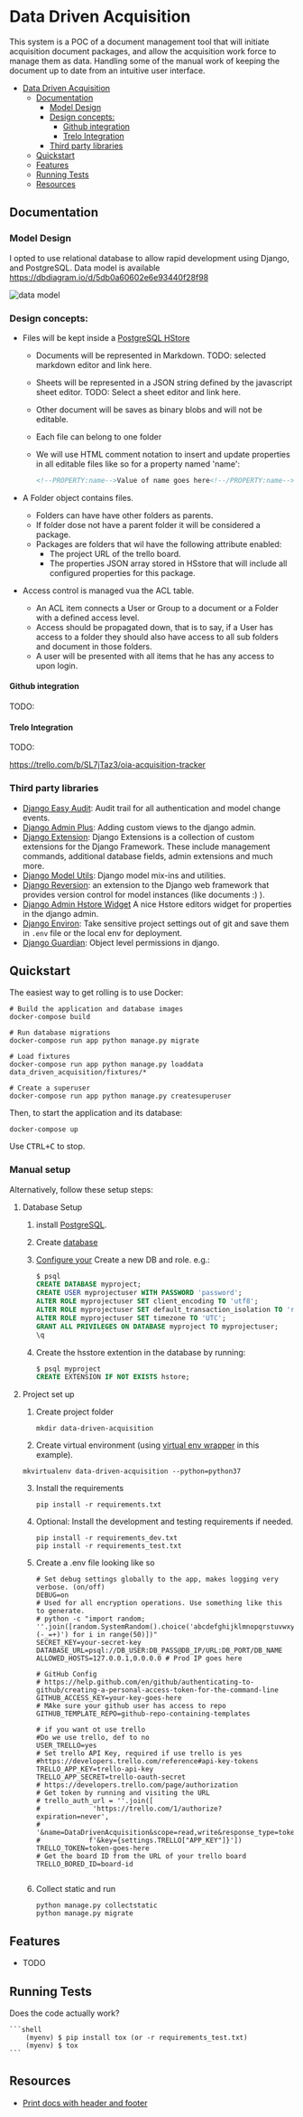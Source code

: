 # Data Driven Acquisition

This system is a POC of a document management tool that will initiate acquisition document packages, and allow the acquisition work force to manage them as data. Handling some of the manual work of keeping the document up to date from an intuitive user interface.

- [Data Driven Acquisition](#data-driven-acquisition)
  - [Documentation](#documentation)
    - [Model Design](#model-design)
    - [Design concepts:](#design-concepts)
      - [Github integration](#github-integration)
      - [Trelo Integration](#trelo-integration)
    - [Third party libraries](#third-party-libraries)
  - [Quickstart](#quickstart)
  - [Features](#features)
  - [Running Tests](#running-tests)
  - [Resources](#resources)


## Documentation

### Model Design

I opted to use relational database to allow rapid development using Django, and PostgreSQL.  Data model is available https://dbdiagram.io/d/5db0a60602e6e93440f28f98

![data model](https://github.com/adam-grandt-tts/data-driven-acquisition/blob/master/docs/images/data_model.png)

### Design concepts:

- Files will be kept inside a [PostgreSQL HStore](https://www.postgresql.org/docs/9.0/hstore.html)
  - Documents will be represented in Markdown. TODO: selected markdown editor and link here.
  - Sheets will be represented in a JSON string defined by the javascript sheet editor. TODO: Select a sheet editor and link here.
  - Other document will be saves as binary blobs and will not be editable.
  - Each file can belong to one folder
  - We will use HTML comment notation to insert and update properties in all editable files like so for a property named 'name':

    ```html
    <!--PROPERTY:name-->Value of name goes here<!--/PROPERTY:name-->
    ```

- A Folder object contains files.
  - Folders can have have other folders as parents.
  - If folder dose not have a parent folder it will be considered a package.
  - Packages are folders that wil have the following attribute enabled:
    - The project URL of the trello board.
    - The properties JSON array stored in HSstore that will include all configured properties for this package.
- Access control is managed vua the ACL table.
  - An ACL item connects a User or Group to a document or a Folder with a defined access level.
  - Access should be propagated down, that is to say, if a User has access to a folder they should also have access to all sub folders and document in those folders.
  - A user will be presented with all items that he has any access to upon login.

#### Github integration 

TODO:

#### Trelo Integration 

TODO: 

https://trello.com/b/SL7jTaz3/oia-acquisition-tracker

### Third party libraries

- [Django Easy Audit](https://github.com/soynatan/django-easy-audit): Audit trail for all authentication and model change events.
- [Django Admin Plus](https://github.com/jsocol/django-adminplus): Adding custom views to the django admin.
- [Django Extension](https://django-extensions.readthedocs.io/en/latest/): Django Extensions is a collection of custom extensions for the Django Framework. These include management commands, additional database fields, admin extensions and much more.
- [Django Model Utils](https://django-model-utils.readthedocs.io/en/latest/): Django model mix-ins and utilities.
- [Django Reversion](https://django-reversion.readthedocs.io/en/stable/): an extension to the Django web framework that provides version control for model instances (like documents :) ).
- [Django Admin Hstore Widget](https://github.com/PokaInc/django-admin-hstore-widget) A nice Hstore editors widget for properties in the django admin.
- [Django Environ](https://github.com/joke2k/django-environ): Take sensitive project settings out of git and save them in `.env` file or the local env for deployment.
- [Django Guardian](https://github.com/django-guardian/django-guardian): Object level permissions in django.

## Quickstart

The easiest way to get rolling is to use Docker:

```
# Build the application and database images
docker-compose build

# Run database migrations
docker-compose run app python manage.py migrate

# Load fixtures
docker-compose run app python manage.py loaddata data_driven_acquisition/fixtures/*

# Create a superuser
docker-compose run app python manage.py createsuperuser
```

Then, to start the application and its database:

```
docker-compose up
```

Use <kbd>CTRL+C</kbd> to stop.

### Manual setup

Alternatively, follow these setup steps:

1. Database Setup
   1. install [PostgreSQL](https://www.postgresql.org/docs/9.3/tutorial-install.html).
   2. Create [database](https://www.postgresql.org/docs/9.0/sql-createdatabase.html)
   3. [Configure your](https://www.digitalocean.com/community/tutorials/how-to-use-postgresql-with-your-django-application-on-ubuntu-14-04) Create a new DB and role. e.g.:

        ```sql
        $ psql
        CREATE DATABASE myproject;
        CREATE USER myprojectuser WITH PASSWORD 'password';
        ALTER ROLE myprojectuser SET client_encoding TO 'utf8';
        ALTER ROLE myprojectuser SET default_transaction_isolation TO 'read committed';
        ALTER ROLE myprojectuser SET timezone TO 'UTC';
        GRANT ALL PRIVILEGES ON DATABASE myproject TO myprojectuser;
        \q
        ```

    4. Create the hsstore extention in the database by running:

        ```sql
        $ psql myproject
        CREATE EXTENSION IF NOT EXISTS hstore;
        ```


2. Project set up
   1. Create project folder

        ```shell
        mkdir data-driven-acquisition
        ```

   2. Create virtual environment (using [virtual env wrapper](https://virtualenvwrapper.readthedocs.io/en/latest/install.html) in this example).

    ```shell
    mkvirtualenv data-driven-acquisition --python=python37
    ```

   3. Install the requirements

        ```shell
        pip install -r requirements.txt
        ```

   4. Optional: Install the development and testing requirements if needed.

        ```shell
        pip install -r requirements_dev.txt
        pip install -r requirements_test.txt
        ```

   5. Create a .env file looking like so
  
        ```shell
        # Set debug settings globally to the app, makes logging very verbose. (on/off)
        DEBUG=on
        # Used for all encryption operations. Use something like this to generate.
        # python -c "import random; ''.join([random.SystemRandom().choice('abcdefghijklmnopqrstuvwxyz0123456789!@#$%^&*(-_=+)') for i in range(50)])"
        SECRET_KEY=your-secret-key
        DATABASE_URL=psql://DB_USER:DB_PASS@DB_IP/URL:DB_PORT/DB_NAME
        ALLOWED_HOSTS=127.0.0.1,0.0.0.0 # Prod IP goes here
        
        # GitHub Config
        # https://help.github.com/en/github/authenticating-to-github/creating-a-personal-access-token-for-the-command-line
        GITHUB_ACCESS_KEY=your-key-goes-here
        # MAke sure your github user has access to repo 
        GITHUB_TEMPLATE_REPO=github-repo-containing-templates

        # if you want ot use trello 
        #Do we use trello, def to no
        USER_TRELLO=yes
        # Set trello API Key, required if use trello is yes
        #https://developers.trello.com/reference#api-key-tokens
        TRELLO_APP_KEY=trello-api-key
        TRELLO_APP_SECRET=trello-oauth-secret
        # https://developers.trello.com/page/authorization
        # Get token by running and visiting the URL
        # trello_auth_url = ''.join([
        #             'https://trello.com/1/authorize?expiration=never',
        #            '&name=DataDrivenAcquisition&scope=read,write&response_type=token',
        #            f'&key={settings.TRELLO["APP_KEY"]}'])
        TRELLO_TOKEN=token-goes-here
        # Get the board ID from the URL of your trello board
        TRELLO_BORED_ID=board-id
        

        ```

    1. Collect static and run

        ```shell
        python manage.py collectstatic
        python manage.py migrate
        ```

## Features

* TODO

## Running Tests

Does the code actually work?

    ```shell
        (myenv) $ pip install tox (or -r requirements_test.txt)
        (myenv) $ tox
    ```

## Resources 

- [Print docs with header and footer](https://medium.com/@Idan_Co/the-ultimate-print-html-template-with-header-footer-568f415f6d2a)